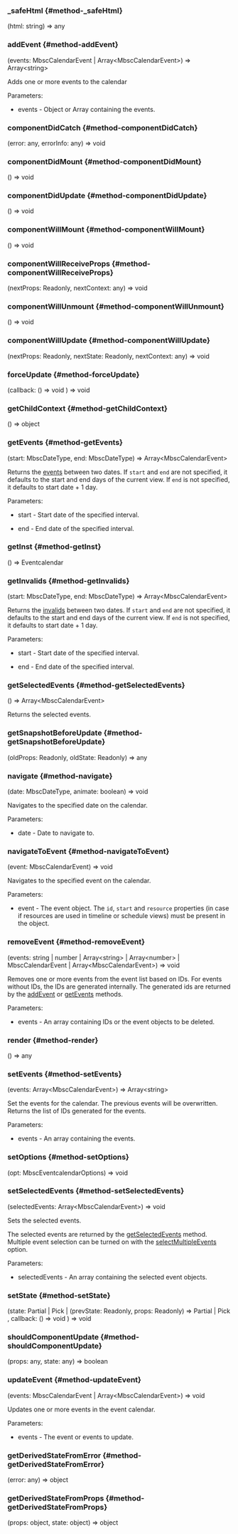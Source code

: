 ### _safeHtml {#method-_safeHtml}

(html: string) => any




### addEvent {#method-addEvent}

(events: MbscCalendarEvent &#124; Array&lt;MbscCalendarEvent&gt;) => Array&lt;string&gt;


Adds one or more events to the calendar

Parameters:
 - events - Object or Array containing the events.


### componentDidCatch {#method-componentDidCatch}

(error: any, errorInfo: any) => void




### componentDidMount {#method-componentDidMount}

() => void




### componentDidUpdate {#method-componentDidUpdate}

() => void




### componentWillMount {#method-componentWillMount}

() => void




### componentWillReceiveProps {#method-componentWillReceiveProps}

(nextProps: Readonly, nextContext: any) => void




### componentWillUnmount {#method-componentWillUnmount}

() => void




### componentWillUpdate {#method-componentWillUpdate}

(nextProps: Readonly, nextState: Readonly, nextContext: any) => void




### forceUpdate {#method-forceUpdate}

(callback: () => void
) => void




### getChildContext {#method-getChildContext}

() => object




### getEvents {#method-getEvents}

(start: MbscDateType, end: MbscDateType) => Array&lt;MbscCalendarEvent&gt;


Returns the [events](#opt-data) between two dates. If `start` and `end` are not specified,
it defaults to the start and end days of the current view.
If `end` is not specified, it defaults to start date + 1 day.

Parameters:
 - start - Start date of the specified interval.

 - end - End date of the specified interval.


### getInst {#method-getInst}

() => Eventcalendar




### getInvalids {#method-getInvalids}

(start: MbscDateType, end: MbscDateType) => Array&lt;MbscCalendarEvent&gt;


Returns the [invalids](#opt-invalid) between two dates. If `start` and `end` are not specified,
it defaults to the start and end days of the current view.
If `end` is not specified, it defaults to start date + 1 day.

Parameters:
 - start - Start date of the specified interval.

 - end - End date of the specified interval.


### getSelectedEvents {#method-getSelectedEvents}

() => Array&lt;MbscCalendarEvent&gt;


Returns the selected events.

### getSnapshotBeforeUpdate {#method-getSnapshotBeforeUpdate}

(oldProps: Readonly, oldState: Readonly) => any




### navigate {#method-navigate}

(date: MbscDateType, animate: boolean) => void


Navigates to the specified date on the calendar.

Parameters:
 - date - Date to navigate to.


### navigateToEvent {#method-navigateToEvent}

(event: MbscCalendarEvent) => void


Navigates to the specified event on the calendar.

Parameters:
 - event - The event object. The `id`, `start` and `resource` properties (in case if resources
are used in timeline or schedule views) must be present in the object.


### removeEvent {#method-removeEvent}

(events: string &#124; number &#124; Array&lt;string&gt; &#124; Array&lt;number&gt; &#124; MbscCalendarEvent &#124; Array&lt;MbscCalendarEvent&gt;) => void


Removes one or more events from the event list based on IDs. For events without IDs, the IDs are generated internally.
The generated ids are returned by the [addEvent](#method-addEvent) or [getEvents](#method-getEvents) methods.

Parameters:
 - events - An array containing IDs or the event objects to be deleted.


### render {#method-render}

() => any




### setEvents {#method-setEvents}

(events: Array&lt;MbscCalendarEvent&gt;) => Array&lt;string&gt;


Set the events for the calendar. The previous events will be overwritten.
Returns the list of IDs generated for the events.

Parameters:
 - events - An array containing the events.


### setOptions {#method-setOptions}

(opt: MbscEventcalendarOptions) => void




### setSelectedEvents {#method-setSelectedEvents}

(selectedEvents: Array&lt;MbscCalendarEvent&gt;) => void


Sets the selected events.

The selected events are returned by the [getSelectedEvents](#method-getSelectedEvents) method.
Multiple event selection can be turned on with the [selectMultipleEvents](#opt-selectMultipleEvents) option.

Parameters:
 - selectedEvents - An array containing the selected event objects.


### setState {#method-setState}

(state: Partial &#124; Pick &#124; (prevState: Readonly, props: Readonly) => Partial &#124; Pick
, callback: () => void
) => void




### shouldComponentUpdate {#method-shouldComponentUpdate}

(props: any, state: any) => boolean




### updateEvent {#method-updateEvent}

(events: MbscCalendarEvent &#124; Array&lt;MbscCalendarEvent&gt;) => void


Updates one or more events in the event calendar.

Parameters:
 - events - The event or events to update.


### getDerivedStateFromError {#method-getDerivedStateFromError}

(error: any) => object




### getDerivedStateFromProps {#method-getDerivedStateFromProps}

(props: object, state: object) => object



